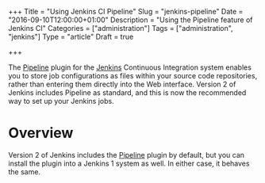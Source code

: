 +++
Title = "Using Jenkins CI Pipeline"
Slug = "jenkins-pipeline"
Date = "2016-09-10T12:00:00+01:00"
Description = "Using the Pipeline feature of Jenkins CI"
Categories = ["administration"]
Tags = ["administration", "jenkins"]
Type = "article"
Draft = true

+++


The [Pipeline](https://jenkins.io/solutions/pipeline/) plugin for the  [Jenkins](https://jenkins.io) Continuous Integration system enables you to store job  configurations as files within your source code repositories, rather than entering them directly into the Web interface. Version 2 of Jenkins includes Pipeline as standard, and this is now the recommended way to set up your Jenkins jobs.

<!--more-->

# Overview #

Version 2 of Jenkins includes the [Pipeline](https://wiki.jenkins-ci.org/display/JENKINS/Pipeline+Plugin) plugin by default, but you can install the plugin into a Jenkins 1 system as well. In either case, it behaves the same.
